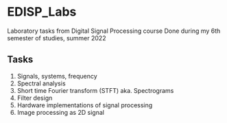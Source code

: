 # EDISP_Labs
Laboratory tasks from Digital Signal Processing course
Done during my 6th semester of studies, summer 2022

## Tasks
1. Signals, systems, frequency
2. Spectral analysis
3. Short time Fourier transform (STFT) aka. Spectrograms
4. Filter design
5. Hardware implementations of signal processing
6. Image processing as 2D signal
